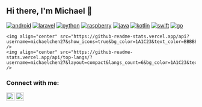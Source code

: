 ## Hi there, I'm Michael 👋

[![android]](https://developer.android.com/)
[![laravel]](https://laravel.com/)
[![python]](https://www.python.org/)
[![raspberry]](https://www.raspberrypi.org/)
[![java]](https://www.java.com/en/)
[![kotlin]](https://kotlinlang.org/)
[![swift]](https://developer.apple.com/xcode/swiftui/)
[![go]](https://golang.org/)


    <img align="center" src="https://github-readme-stats.vercel.app/api?username=michaelchen27&show_icons=true&bg_color=1A1C23&text_color=BBBBBB&title_color=E95678E6&icon_color=F8C291&hide_border=true&hide_title=true&count_private=true&include_all_commits=true" />
    <img align="center" src="https://github-readme-stats.vercel.app/api/top-langs/?username=michaelchen27&layout=compact&langs_count=6&bg_color=1A1C23&text_color=BBBBBB&title_color=E95678E6&hide_border=true" />

### Connect with me:
[<img align="left" alt="michaelchen27 | LinkedIn" width="22px" src="https://cdn.jsdelivr.net/npm/simple-icons@v3/icons/linkedin.svg" />][linkedin]
[<img align="left" alt="michaelchen27 | Twitter" width="22px" src="https://cdn.jsdelivr.net/npm/simple-icons@v3/icons/twitter.svg" />][twitter]


<!-- LINKS -->

[java]: https://img.shields.io/badge/Java-ED8B00?style=for-the-badge&logo=java&logoColor=white
[laravel]: https://img.shields.io/badge/Laravel-FF2D20?style=for-the-badge&logo=laravel&logoColor=white
[android]: https://img.shields.io/badge/Android-3DDC84?style=for-the-badge&logo=android&logoColor=white
[python]: https://img.shields.io/badge/Python-3776AB?style=for-the-badge&logo=python&logoColor=white
[raspberry]: https://img.shields.io/badge/RASPBERRY%20PI-C51A4A.svg?&style=for-the-badge&logo=raspberry%20pi&logoColor=white
[kotlin]: https://img.shields.io/badge/Kotlin-0095D5?&style=for-the-badge&logo=kotlin&logoColor=white
[swift]: https://img.shields.io/badge/Swift-FA7343?style=for-the-badge&logo=swift&logoColor=white
[go]: https://img.shields.io/badge/Go-00ADD8?style=for-the-badge&logo=go&logoColor=white

[linkedin]: https://www.linkedin.com/in/michen27/
[twitter]: https://twitter.com/michen27


